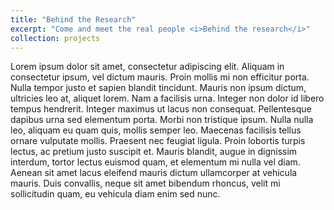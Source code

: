 ```yaml
---
title: "Behind the Research"
excerpt: "Come and meet the real people <i>Behind the research</i>"
collection: projects
---
```



Lorem ipsum dolor sit amet, consectetur adipiscing elit. Aliquam in consectetur ipsum, vel dictum mauris. Proin mollis mi non efficitur porta. Nulla tempor justo et sapien blandit tincidunt. Mauris non ipsum dictum, ultricies leo at, aliquet lorem. Nam a facilisis urna. Integer non dolor id libero tempus hendrerit. Integer maximus ut lacus non consequat. Pellentesque dapibus urna sed elementum porta. Morbi non tristique ipsum. Nulla nulla leo, aliquam eu quam quis, mollis semper leo. Maecenas facilisis tellus ornare vulputate mollis. Praesent nec feugiat ligula. Proin lobortis turpis lectus, ac pretium justo suscipit et. Mauris blandit, augue in dignissim interdum, tortor lectus euismod quam, et elementum mi nulla vel diam. Aenean sit amet lacus eleifend mauris dictum ullamcorper at vehicula mauris. Duis convallis, neque sit amet bibendum rhoncus, velit mi sollicitudin quam, eu vehicula diam enim sed nunc.
